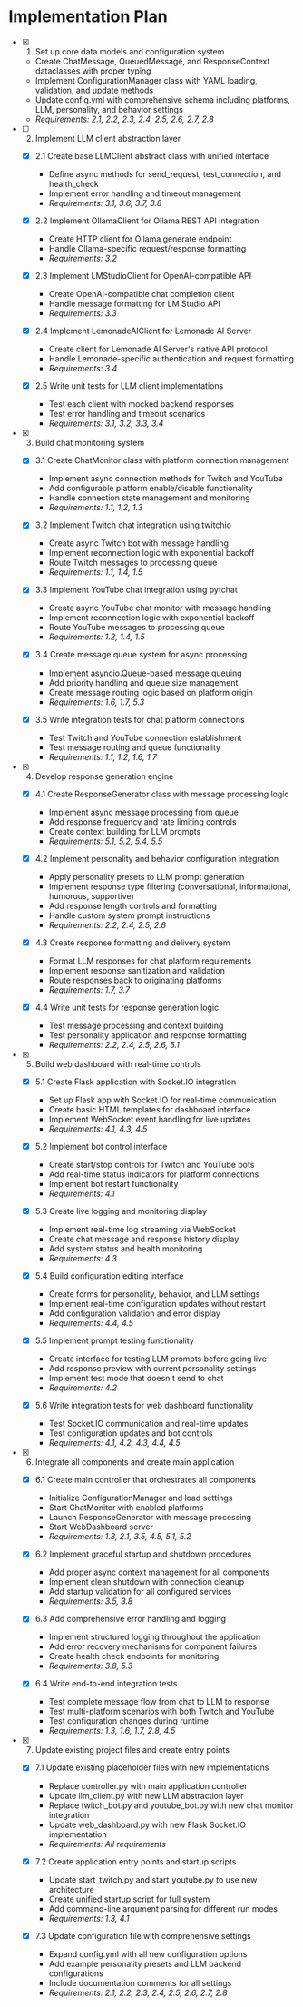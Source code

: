 # Implementation Plan

- [x] 1. Set up core data models and configuration system





  - Create ChatMessage, QueuedMessage, and ResponseContext dataclasses with proper typing
  - Implement ConfigurationManager class with YAML loading, validation, and update methods
  - Update config.yml with comprehensive schema including platforms, LLM, personality, and behavior settings
  - _Requirements: 2.1, 2.2, 2.3, 2.4, 2.5, 2.6, 2.7, 2.8_

- [ ] 2. Implement LLM client abstraction layer
  - [x] 2.1 Create base LLMClient abstract class with unified interface





    - Define async methods for send_request, test_connection, and health_check
    - Implement error handling and timeout management
    - _Requirements: 3.1, 3.6, 3.7, 3.8_

  - [x] 2.2 Implement OllamaClient for Ollama REST API integration





    - Create HTTP client for Ollama generate endpoint
    - Handle Ollama-specific request/response formatting
    - _Requirements: 3.2_

  - [x] 2.3 Implement LMStudioClient for OpenAI-compatible API





    - Create OpenAI-compatible chat completion client
    - Handle message formatting for LM Studio API
    - _Requirements: 3.3_

  - [x] 2.4 Implement LemonadeAIClient for Lemonade AI Server






    - Create client for Lemonade AI Server's native API protocol
    - Handle Lemonade-specific authentication and request formatting
    - _Requirements: 3.4_

  - [x] 2.5 Write unit tests for LLM client implementations





    - Test each client with mocked backend responses
    - Test error handling and timeout scenarios
    - _Requirements: 3.1, 3.2, 3.3, 3.4_

- [x] 3. Build chat monitoring system




  - [x] 3.1 Create ChatMonitor class with platform connection management


    - Implement async connection methods for Twitch and YouTube
    - Add configurable platform enable/disable functionality
    - Handle connection state management and monitoring
    - _Requirements: 1.1, 1.2, 1.3_

  - [x] 3.2 Implement Twitch chat integration using twitchio


    - Create async Twitch bot with message handling
    - Implement reconnection logic with exponential backoff
    - Route Twitch messages to processing queue
    - _Requirements: 1.1, 1.4, 1.5_

  - [x] 3.3 Implement YouTube chat integration using pytchat


    - Create async YouTube chat monitor with message handling
    - Implement reconnection logic with exponential backoff
    - Route YouTube messages to processing queue
    - _Requirements: 1.2, 1.4, 1.5_

  - [x] 3.4 Create message queue system for async processing


    - Implement asyncio.Queue-based message queuing
    - Add priority handling and queue size management
    - Create message routing logic based on platform origin
    - _Requirements: 1.6, 1.7, 5.3_

  - [x] 3.5 Write integration tests for chat platform connections


    - Test Twitch and YouTube connection establishment
    - Test message routing and queue functionality
    - _Requirements: 1.1, 1.2, 1.6, 1.7_

- [x] 4. Develop response generation engine





  - [x] 4.1 Create ResponseGenerator class with message processing logic


    - Implement async message processing from queue
    - Add response frequency and rate limiting controls
    - Create context building for LLM prompts
    - _Requirements: 5.1, 5.2, 5.4, 5.5_

  - [x] 4.2 Implement personality and behavior configuration integration


    - Apply personality presets to LLM prompt generation
    - Implement response type filtering (conversational, informational, humorous, supportive)
    - Add response length controls and formatting
    - Handle custom system prompt instructions
    - _Requirements: 2.2, 2.4, 2.5, 2.6_

  - [x] 4.3 Create response formatting and delivery system


    - Format LLM responses for chat platform requirements
    - Implement response sanitization and validation
    - Route responses back to originating platforms
    - _Requirements: 1.7, 3.7_

  - [x] 4.4 Write unit tests for response generation logic


    - Test message processing and context building
    - Test personality application and response formatting
    - _Requirements: 2.2, 2.4, 2.5, 2.6, 5.1_

- [x] 5. Build web dashboard with real-time controls





  - [x] 5.1 Create Flask application with Socket.IO integration


    - Set up Flask app with Socket.IO for real-time communication
    - Create basic HTML templates for dashboard interface
    - Implement WebSocket event handling for live updates
    - _Requirements: 4.1, 4.3, 4.5_

  - [x] 5.2 Implement bot control interface


    - Create start/stop controls for Twitch and YouTube bots
    - Add real-time status indicators for platform connections
    - Implement bot restart functionality
    - _Requirements: 4.1_

  - [x] 5.3 Create live logging and monitoring display


    - Implement real-time log streaming via WebSocket
    - Create chat message and response history display
    - Add system status and health monitoring
    - _Requirements: 4.3_

  - [x] 5.4 Build configuration editing interface


    - Create forms for personality, behavior, and LLM settings
    - Implement real-time configuration updates without restart
    - Add configuration validation and error display
    - _Requirements: 4.4, 4.5_

  - [x] 5.5 Implement prompt testing functionality


    - Create interface for testing LLM prompts before going live
    - Add response preview with current personality settings
    - Implement test mode that doesn't send to chat
    - _Requirements: 4.2_

  - [x] 5.6 Write integration tests for web dashboard functionality


    - Test Socket.IO communication and real-time updates
    - Test configuration updates and bot controls
    - _Requirements: 4.1, 4.2, 4.3, 4.4, 4.5_

- [x] 6. Integrate all components and create main application





  - [x] 6.1 Create main controller that orchestrates all components


    - Initialize ConfigurationManager and load settings
    - Start ChatMonitor with enabled platforms
    - Launch ResponseGenerator with message processing
    - Start WebDashboard server
    - _Requirements: 1.3, 2.1, 3.5, 4.5, 5.1, 5.2_

  - [x] 6.2 Implement graceful startup and shutdown procedures


    - Add proper async context management for all components
    - Implement clean shutdown with connection cleanup
    - Add startup validation for all configured services
    - _Requirements: 3.5, 3.8_

  - [x] 6.3 Add comprehensive error handling and logging


    - Implement structured logging throughout the application
    - Add error recovery mechanisms for component failures
    - Create health check endpoints for monitoring
    - _Requirements: 3.8, 5.3_

  - [x] 6.4 Write end-to-end integration tests


    - Test complete message flow from chat to LLM to response
    - Test multi-platform scenarios with both Twitch and YouTube
    - Test configuration changes during runtime
    - _Requirements: 1.3, 1.6, 1.7, 2.8, 4.5_

- [x] 7. Update existing project files and create entry points





  - [x] 7.1 Update existing placeholder files with new implementations


    - Replace controller.py with main application controller
    - Update llm_client.py with new LLM abstraction layer
    - Replace twitch_bot.py and youtube_bot.py with new chat monitor integration
    - Update web_dashboard.py with new Flask Socket.IO implementation
    - _Requirements: All requirements_

  - [x] 7.2 Create application entry points and startup scripts


    - Update start_twitch.py and start_youtube.py to use new architecture
    - Create unified startup script for full system
    - Add command-line argument parsing for different run modes
    - _Requirements: 1.3, 4.1_

  - [x] 7.3 Update configuration file with comprehensive settings


    - Expand config.yml with all new configuration options
    - Add example personality presets and LLM backend configurations
    - Include documentation comments for all settings
    - _Requirements: 2.1, 2.2, 2.3, 2.4, 2.5, 2.6, 2.7, 2.8_